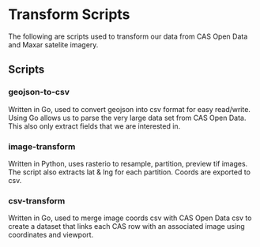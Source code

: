 # Transform Scripts

The following are scripts used to transform our data from CAS Open Data and Maxar satelite imagery.

## Scripts

### geojson-to-csv

Written in Go, used to convert geojson into csv format for easy read/write. Using Go allows us to parse the very large data set from CAS Open Data. This also only extract fields that we are interested in.

### image-transform

Written in Python, uses rasterio to resample, partition, preview tif images. The script also extracts lat & lng for each partition. Coords are exported to csv.

### csv-transform

Written in Go, used to merge image coords csv with CAS Open Data csv to create a dataset that links each CAS row with an associated image using coordinates and viewport.

